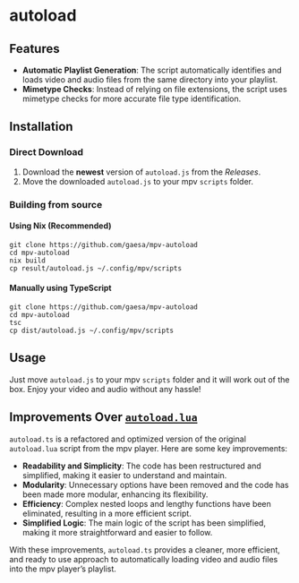 # autoload

## Features

- **Automatic Playlist Generation**: The script automatically identifies and loads video and audio files from the same directory into your playlist.
- **Mimetype Checks**: Instead of relying on file extensions, the script uses mimetype checks for more accurate file type identification.

## Installation

### Direct Download

1. Download the **newest** version of `autoload.js` from the _Releases_.
2. Move the downloaded `autoload.js` to your mpv `scripts` folder.

### Building from source

#### Using Nix (Recommended)

```shell
git clone https://github.com/gaesa/mpv-autoload
cd mpv-autoload
nix build
cp result/autoload.js ~/.config/mpv/scripts
```

#### Manually using TypeScript

```shell
git clone https://github.com/gaesa/mpv-autoload
cd mpv-autoload
tsc
cp dist/autoload.js ~/.config/mpv/scripts
```

## Usage

Just move `autoload.js` to your mpv `scripts` folder and it will work out of the box. Enjoy your video and audio without any hassle!

## Improvements Over [ `autoload.lua` ](https://github.com/mpv-player/mpv/blob/master/TOOLS/lua/autoload.lua)

`autoload.ts` is a refactored and optimized version of the original `autoload.lua` script from the mpv player. Here are some key improvements:

- **Readability and Simplicity**: The code has been restructured and simplified, making it easier to understand and maintain.
- **Modularity**: Unnecessary options have been removed and the code has been made more modular, enhancing its flexibility.
- **Efficiency**: Complex nested loops and lengthy functions have been eliminated, resulting in a more efficient script.
- **Simplified Logic**: The main logic of the script has been simplified, making it more straightforward and easier to follow.

With these improvements, `autoload.ts` provides a cleaner, more efficient, and ready to use approach to automatically loading video and audio files into the mpv player’s playlist.

